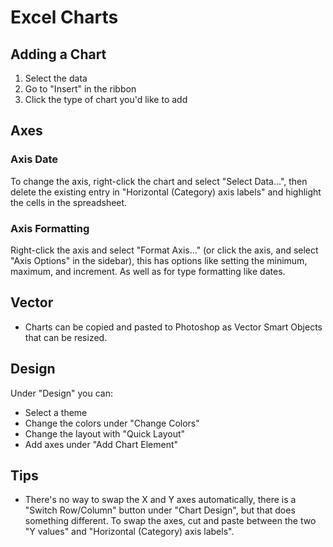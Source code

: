 # Excel Charts

## Adding a Chart

1. Select the data
2. Go to "Insert" in the ribbon
3. Click the type of chart you'd like to add

## Axes

### Axis Date

To change the axis, right-click the chart and select "Select Data...", then delete the existing entry in "Horizontal (Category) axis labels" and highlight the cells in the spreadsheet.

### Axis Formatting

Right-click the axis and select "Format Axis..." (or click the axis, and select "Axis Options" in the sidebar), this has options like setting the minimum, maximum, and increment. As well as for type formatting like dates.

## Vector

- Charts can be copied and pasted to Photoshop as Vector Smart Objects that can be resized.

## Design

Under "Design" you can:

- Select a theme
- Change the colors under "Change Colors"
- Change the layout with "Quick Layout"
- Add axes under "Add Chart Element"

## Tips

- There's no way to swap the X and Y axes automatically, there is a "Switch Row/Column" button under "Chart Design", but that does something different. To swap the axes, cut and paste between the two "Y values" and "Horizontal (Category) axis labels".